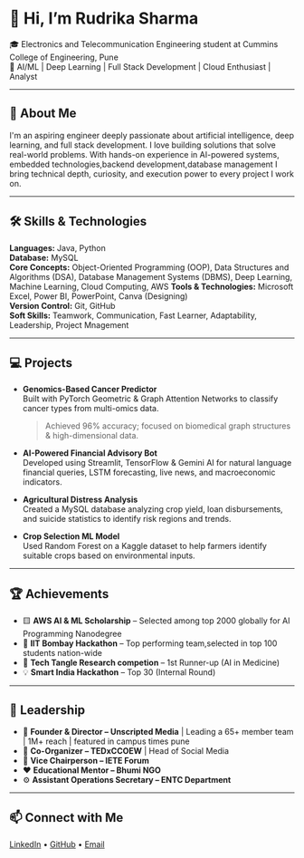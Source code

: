 # 👋 Hi, I’m Rudrika Sharma

🎓 Electronics and Telecommunication Engineering student at Cummins College of Engineering, Pune  
🤖 AI/ML | Deep Learning | Full Stack Development | Cloud Enthusiast | Analyst

---

## 🚀 About Me

I'm an aspiring  engineer deeply passionate about artificial intelligence, deep learning, and full stack development. I love building solutions that solve real-world problems.
With hands-on experience in AI-powered systems, embedded technologies,backend development,database management I bring technical depth, curiosity, and execution power to every project I work on.

---

## 🛠️ Skills & Technologies

**Languages:** Java, Python  
**Database:** MySQL  
**Core Concepts:** Object-Oriented Programming (OOP), Data Structures and Algorithms (DSA), Database Management Systems (DBMS), Deep Learning, Machine Learning, Cloud Computing, AWS 
**Tools & Technologies:** Microsoft Excel, Power BI, PowerPoint, Canva (Designing)  
**Version Control:** Git, GitHub  
**Soft Skills:** Teamwork, Communication, Fast Learner, Adaptability, Leadership, Project Mnagement


---

## 💻 Projects

- **Genomics-Based Cancer Predictor**  
  Built with PyTorch Geometric & Graph Attention Networks to classify cancer types from multi-omics data.  
  > Achieved 96% accuracy; focused on biomedical graph structures & high-dimensional data.

- **AI-Powered Financial Advisory Bot**  
  Developed using Streamlit, TensorFlow & Gemini AI for natural language financial queries, LSTM forecasting, live news, and macroeconomic indicators.

- **Agricultural Distress Analysis**  
  Created a MySQL database analyzing crop yield, loan disbursements, and suicide statistics to identify risk regions and trends.  

- **Crop Selection ML Model**  
  Used Random Forest on a Kaggle dataset to help farmers identify suitable crops based on environmental inputs.

---

## 🏆 Achievements

- 🟨 **AWS AI & ML Scholarship** – Selected among top 2000 globally for AI Programming Nanodegree  
- 🥉 **IIT Bombay Hackathon** – Top performing team,selected in top 100 students nation-wide
- 🥈 **Tech Tangle Research competion** – 1st Runner-up (AI in Medicine) 
- 💡 **Smart India Hackathon** – Top 30 (Internal Round)

---

## 👥 Leadership

- 🎥 **Founder & Director – Unscripted Media** | Leading a 65+ member team | 1M+ reach | featured in campus times pune
- 🎤 **Co-Organizer – TEDxCCOEW** | Head of Social Media  
- 📡 **Vice Chairperson – IETE Forum**  
- ❤️ **Educational Mentor – Bhumi NGO**  
- ⚙️ **Assistant Operations Secretary – ENTC Department**

---

## 📫 Connect with Me

[LinkedIn](https://www.linkedin.com/in/rudrika-sharma-514490271) • [GitHub](https://github.com/rudrikasharma15) • [Email](mailto:rudrikasharma1503@gmail.com)

